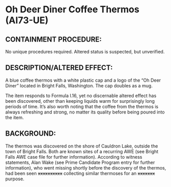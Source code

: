 # Oh Deer Diner Coffee Thermos (AI73-UE)

## CONTAINMENT PROCEDURE:

No unique procedures required. Altered status is suspected, but unverified.

## DESCRIPTION/ALTERED EFFECT:

A blue coffee thermos with a white plastic cap and a logo of the “Oh Deer Diner” located in Bright Falls, Washington. The cap doubles as a mug.

The item responds to Formula I.16, yet no discernable altered effect has been discovered, other than keeping liquids warm for surprisingly long periods of time. It’s also worth noting that the coffee from the thermos is always refreshing and strong, no matter its quality before being poured into the item.

## BACKGROUND:

The thermos was discovered on the shore of Cauldron Lake, outside the town of Bright Falls. Both are known sites of a recurring AWE (see Bright Falls AWE case file for further information). According to witness statements, Alan Wake (see Prime Candidate Program entry for further information), who went missing shortly before the discovery of the thermos, had been seen ~~xxxxxxxxxx~~ collecting similar thermoses for an ~~xxxxxxx~~ purpose.
